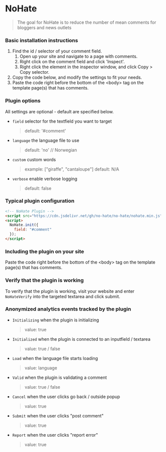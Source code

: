 # NoHate

> The goal for NoHate is to reduce the number of mean comments
> for bloggers and news outlets

### Basic installation instructions

1. Find the id / selector of your comment field.
   1. Open up your site and navigate to a page with comments.
   2. Right click on the comment field and click 'Inspect'.
   3. Right click the element in the inspector window, and click Copy > Copy selector.
2. Copy the code below, and modify the settings to fit your needs.
3. Paste the code right before the bottom of the &lt;body&gt; tag on the template page(s) that has comments.

### Plugin options

All settings are optional - default are specified below.

- `field`
  selector for the textfield you want to target

  > default: '#comment'

- `language`
  the language file to use

  > default: 'no' // Norwegian

- `custom`
  custom words

  > example: ["giraffe", "cantaloupe"]
  > default: N/A

- `verbose`
  enable verbose logging

  > default: false

### Typical plugin configuration

```html
<!-- NoHate Plugin -->
<script src="https://cdn.jsdelivr.net/gh/no-hate/no-hate/nohate.min.js"></script>
<script>
  NoHate.init({
    field: "#comment"
  });
</script>
```

### Including the plugin on your site

Paste the code right before the bottom of the &lt;body&gt; tag on the template page(s) that has comments.

### Verify that the plugin is working

To verify that the plugin is working, visit your website and enter `NoHateVerify` into the targeted textarea and click submit.

### Anonymized analytics events tracked by the plugin

- `Initializing`
  when the plugin is initializing

  > value: true

- `Initialized`
  when the plugin is connected to an inputfield / textarea

  > value: true / false

- `Load`
  when the language file starts loading

  > value: language

- `Valid`
  when the plugin is validating a comment

  > value: true / false

- `Cancel`
  when the user clicks go back / outside popup

  > value: true

- `Submit`
  when the user clicks "post comment"

  > value: true

- `Report`
  when the user clicks "report error"

  > value: true
